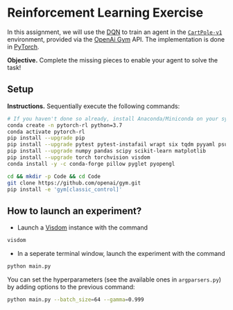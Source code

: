 # Reinforcement Learning Exercise

In this assignment, we will use the
[DQN](https://www.cs.toronto.edu/~vmnih/docs/dqn.pdf)
to train an agent in the [`CartPole-v1`](https://gym.openai.com/envs/CartPole-v1/)
environment,
provided via the [OpenAi Gym](https://github.com/openai/gym)
API.
The implementation is done in [PyTorch](https://pytorch.org/).

**Objective.** Complete the missing pieces to enable your agent to solve the task!

## Setup

**Instructions.** Sequentially execute the following commands:
```bash
# If you haven't done so already, install Anaconda/Miniconda on your system.
conda create -n pytorch-rl python=3.7
conda activate pytorch-rl
pip install --upgrade pip
pip install --upgrade pytest pytest-instafail wrapt six tqdm pyyaml psutil cloudpickle
pip install --upgrade numpy pandas scipy scikit-learn matplotlib
pip install --upgrade torch torchvision visdom
conda install -y -c conda-forge pillow pyglet pyopengl

cd && mkdir -p Code && cd Code
git clone https://github.com/openai/gym.git
pip install -e 'gym[classic_control]'
```

## How to launch an experiment?

* Launch a [Visdom]() instance with the command
```bash
visdom
```
* In a seperate terminal window, launch the experiment with the command
```bash
python main.py
```
You can set the hyperparameters (see the available ones in `argparsers.py`)
by adding options to the previous command:
```bash
python main.py --batch_size=64 --gamma=0.999
```
